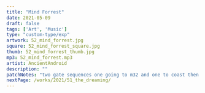 ```yaml
---
title: "Mind Forrest"
date: 2021-05-09
draft: false
tags: ['Art', 'Music']
type: "custom-type/exp"
artwork: 52_mind_forrest.jpg
square: 52_mind_forrest_square.jpg
thumb: 52_mind_forrest_thumb.jpg
mp3: 52_mind_forrest.mp3
artist: AncientAndroid
description: ""
patchNotes: "two gate sequences one going to m32 and one to coast then each to one channel of clouds. bass with fmop manually played and then interzone with seq from perumtations."
nextPage: /works/2021/51_the_dreaming/
---
```

